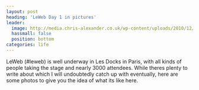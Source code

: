 ```yaml
---
layout: post
heading: 'LeWeb Day 1 in pictures'
leader:
  image: http://media.chris-alexander.co.uk/wp-content/uploads/2010/12/wpid-IMG_20101208_090141.jpg
  hassmall: false
  position: bottom
categories: life
---
```


LeWeb (#leweb) is well underway in Les Docks in Paris, with all kinds of people taking the stage and nearly 3000 attendees. While theres plenty to write about which I will undoubtedly catch up with eventually, here are some photos to give you the idea of what its like here.

<!-- Replace missing image from http://media.chris-alexander.co.uk/wp-content/uploads/2010/12/wpid-IMG_20101208_141317.jpg -->

<!-- Replace missing image from http://media.chris-alexander.co.uk/wp-content/uploads/2010/12/wpid-IMG_20101208_090019.jpg -->

<!-- Replace missing image from http://media.chris-alexander.co.uk/wp-content/uploads/2010/12/wpid-IMG_20101208_084613.jpg -->

<!-- Replace missing image from http://media.chris-alexander.co.uk/wp-content/uploads/2010/12/wpid-IMG_20101208_084244.jpg -->
